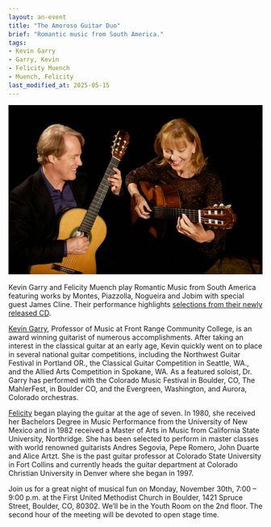 ```yaml
---
layout: an-event
title: "The Amoroso Guitar Duo"
brief: "Romantic music from South America."
tags:
- Kevin Garry
- Garry, Kevin
- Felicity Muench
- Muench, Felicity
last_modified_at: 2025-05-15
---
```

![AmorosoGuitarDuo](/pics/20151130-AmorosoGuitarDuo.jpg)

Kevin Garry and Felicity Muench play Romantic Music from South America featuring works by Montes, Piazzolla, Nogueira and Jobim with special guest James Cline. Their performance highlights [selections from their newly released CD](https://music.apple.com/us/album/amoroso-guitar-duo/1066493757). 

[Kevin Garry](https://kevingarry.com/), Professor of Music at Front Range Community College, is an award winning guitarist of numerous accomplishments. After taking an interest in the classical guitar at an early age, Kevin quickly went on to place in several national guitar competitions, including the Northwest Guitar Festival in Portland OR., the Classical Guitar Competition in Seattle, WA., and the Allied Arts Competition in Spokane, WA. As a featured soloist, Dr. Garry has performed with the Colorado Music Festival in Boulder, CO, The MahlerFest, in Boulder CO, and the Evergreen, Washington, and Aurora, Colorado orchestras.

[Felicity](https://www.felicityguitar.com/) began playing the guitar at the age of seven. In 1980, she received her Bachelors Degree in Music Performance from the University of New Mexico and in 1982 received a Master of Arts in Music from California State University, Northridge. She has been selected to perform in master classes with world renowned guitarists Andres Segovia, Pepe Romero, John Duarte and Alice Artzt. She is the past guitar professor at Colorado State University in Fort Collins and currently heads the guitar department at Colorado Christian University in Denver where she began in 1997.

Join us for a great night of musical fun on Monday, November 30th, 7:00 – 9:00 p.m. at the First United Methodist Church in Boulder, 1421 Spruce Street, Boulder, CO, 80302. We’ll be in the Youth Room on the 2nd floor. The second hour of the meeting will be devoted to open stage time.

